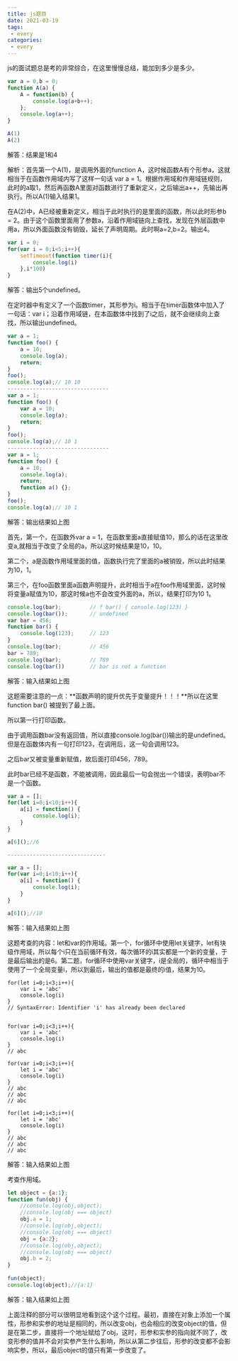 ```yaml
---
title: js题目
date: 2021-03-19
tags:
 - every
categories: 
 - every
---
```


js的面试题总是考的非常综合，在这里慢慢总结，能加到多少是多少。

```js
var a = 0,b = 0;
function A(a) {
	A = function(b) {
		console.log(a+b++);
	};
	console.log(a++);
}

A(1)
A(2)
```

解答：结果是1和4

解析：首先第一个A(1)，是调用外面的function A，这时候函数A有个形参a，这就相当于在函数作用域内写了这样一句话 var a = 1。根据作用域和作用域链规则，此时的a取1，然后再函数A里面对函数进行了重新定义，之后输出a++，先输出再执行。所以A(1)输入结果1。

在A(2)中，A已经被重新定义，相当于此时执行的是里面的函数，所以此时形参b = 2。由于这个函数里面用了参数a，沿着作用域链向上查找，发现在外层函数中用a，所以外面函数没有销毁，延长了声明周期。此时啊a=2,b=2。输出4。



```js
var i = 0;
for(var i = 0;i<5;i++){
	setTimeout(function timer(i){
		console.log(i)
	},i*100)
}
```

解答：输出5个undefined。

在定时器中有定义了一个函数timer，其形参为i。相当于在timer函数体中加入了一句话：var i；沿着作用域链，在本函数体中找到了i之后，就不会继续向上查找，所以输出undefined。



```js
var a = 1;
function foo() {
	a = 10;
	console.log(a);
	return;
}
foo();
console.log(a);// 10 10
--------------------------------
var a = 1;
function foo() {
	var a = 10;
	console.log(a);
	return;
}
foo();
console.log(a);// 10 1
--------------------------------
var a = 1;
function foo() {
	a = 10;
	console.log(a);
	return;
    function a() {};
}
foo();
console.log(a);// 10 1

```

解答：输出结果如上图

首先，第一个，在函数外var a = 1，在函数里面a直接赋值10，那么的话在这里改变a,就相当于改变了全局的a，所以这时候结果是10，10。

第二个，a是函数作用域里面的值，函数执行完了里面的a被销毁，所以此时结果为10，1。

第三个，在foo函数里面a函数声明提升，此时相当于a在foo作用域里面，这时候将变量a赋值为10，那这时候a也不会改变外面的a，所以，结果打印为10 1。



```js
console.log(bar);         // f bar() { console.log(123) }
console.log(bar());       // undefined
var bar = 456;
function bar() {
    console.log(123);     // 123
}
console.log(bar);         // 456
bar = 789;
console.log(bar);         // 789
console.log(bar())        // bar is not a function
```

解答：输入结果如上图

这题需要注意的一点：**函数声明的提升优先于变量提升！！！**所以在这里function bar() 被提到了最上面。

所以第一行打印函数。

由于调用函数bar没有返回值，所以直接console.log(bar())输出的是undefined。但是在函数体内有一句打印123，在调用后，这一句会调用123。

之后bar又被变量重新赋值，故后面打印456，789。

此时bar已经不是函数，不能被调用，因此最后一句会抛出一个错误，表明bar不是一个函数。



```js
var a = [];
for(let i=0;i<10;i++){
	a[i] = function() {
		console.log(i);
	}
}

a[6]();//6

-------------------------------

var a = [];
for(var i=0;i<10;i++){
	a[i] = function() {
		console.log(i);
	}
}

a[6]();//10
```

解答：输入结果如上图

这题考查的内容：let和var的作用域。第一个，for循环中使用let关键字，let有块级作用域，所以每个i只在当前循环有效，每次循环的i其实都是一个新的变量，于是最后输出的是6。第二题，for循环中使用var关键字，i是全局的，循环中相当于使用了一个全局变量i，所以到最后，输出的值都是最终的i值，结果为10。



```JS
for(let i=0;i<3;i++){
	var i = 'abc'
	console.log(i)
}
// SyntaxError: Identifier 'i' has already been declared


for(var i=0;i<3;i++){
	var i = 'abc'
	console.log(i)
}
// abc

for(var i=0;i<3;i++){
	let i = 'abc'
	console.log(i)
}
// abc
// abc
// abc

for(let i=0;i<3;i++){
	let i = 'abc'
	console.log(i)
}
// abc
// abc
// abc
```

解答：输入结果如上图

考查作用域。

```js
let object = {a:1};
function fun(obj) {
	//console.log(obj,object);
	//console.log(obj === object)
	obj.a = 1;
	//console.log(obj,object);
	//console.log(obj === object)
	obj = {a:2};
	//console.log(obj,object);
	//console.log(obj === object)
	obj.b = 2;
}
			
fun(object);
console.log(object);//{a:1}
```

解答：输入结果如上图

上面注释的部分可以很明显地看到这个这个过程。最初，直接在对象上添加一个属性，形参和实参的地址是相同的，所以改变obj，也会相应的改变object的值，但是在第二步，直接将一个地址赋给了obj，这时，形参和实参的指向就不同了，改变形参的值并不会对实参产生什么影响，所以从第二步往后，形参的改变都不会影响实参，所以，最后object的值只有第一步改变了。







